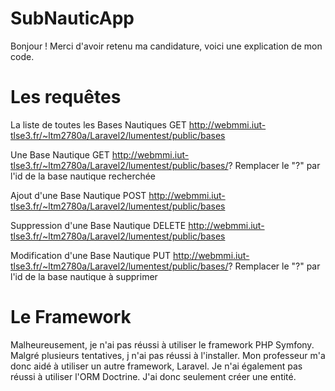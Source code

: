 # SubNauticApp

Bonjour !
Merci d'avoir retenu ma candidature, voici une explication de mon code.

# Les requêtes

La liste de toutes les Bases Nautiques
GET http://webmmi.iut-tlse3.fr/~ltm2780a/Laravel2/lumentest/public/bases

Une Base Nautique
GET http://webmmi.iut-tlse3.fr/~ltm2780a/Laravel2/lumentest/public/bases/?
Remplacer le "?" par l'id de la base nautique recherchée

Ajout d'une Base Nautique
POST http://webmmi.iut-tlse3.fr/~ltm2780a/Laravel2/lumentest/public/bases

Suppression d'une Base Nautique
DELETE http://webmmi.iut-tlse3.fr/~ltm2780a/Laravel2/lumentest/public/bases

Modification d'une Base Nautique
PUT http://webmmi.iut-tlse3.fr/~ltm2780a/Laravel2/lumentest/public/bases/?
Remplacer le "?" par l'id de la base nautique à supprimer

# Le Framework

Malheureusement, je n'ai pas réussi à utiliser le framework PHP Symfony. Malgré plusieurs tentatives, j n'ai pas réussi à l'installer. Mon professeur m'a donc aidé à utiliser un autre framework, Laravel.
Je n'ai également pas réussi à utiliser l'ORM Doctrine. J'ai donc seulement créer une entité.
